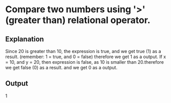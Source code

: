 # Compare two numbers using '>' (greater than) relational operator.

## Explanation
Since 20 is greater than 10, the expression is true, and we get true (1) as a result.
(remember: 1 = true, and 0 = false)
therefore we get 1 as a output.
If x = 10, and y = 20, then expression is false, as 10 is smaller than 20.therefore we get false (0) as a result.
and we get 0 as a output.

## Output
1